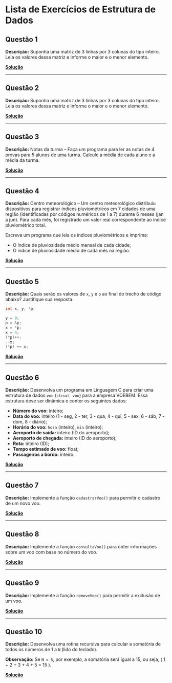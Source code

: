 # Lista de Exercícios de Estrutura de Dados

## Questão 1

**Descrição:** Suponha uma matriz de 3 linhas por 3 colunas do tipo inteiro. Leia os valores dessa matriz e informe o maior e o menor elemento.

**[Solução](ex01.c)**

---

## Questão 2

**Descrição:** Suponha uma matriz de 3 linhas por 3 colunas do tipo inteiro. Leia os valores dessa matriz e informe o maior e o menor elemento.  

**[Solução](ex02.c)**

---

## Questão 3

**Descrição:** Notas da turma – Faça um programa para ler as notas de 4 provas para 5 alunos de uma turma. Calcule a média de cada aluno e a média da turma.  

**[Solução](ex03.c)**

---

## Questão 4

**Descrição:** Centro meteorológico – Um centro meteorológico distribuiu dispositivos para registrar índices pluviométricos em 7 cidades de uma região (identificadas por códigos numéricos de 1 a 7) durante 6 meses (jan a jun). Para cada mês, foi registrado um valor real correspondente ao índice pluviométrico total.

Escreva um programa que leia os índices pluviométricos e imprima:  

- O índice de pluviosidade médio mensal de cada cidade;  
- O índice de pluviosidade médio de cada mês na região.  

**[Solução](ex04.c)**

---

## Questão 5

**Descrição:** Quais serão os valores de `x`, `y` e `p` ao final do trecho de código abaixo? Justifique sua resposta.

```c
int x, y, *p;

y = 0;
p = &y;
x = *p;
x = 4;
(*p)++;
--x;
(*p) += x;

```

**[Solução](ex05.c)**

---

## Questão 6

**Descrição:** Desenvolva um programa em Linguagem C para criar uma estrutura de dados `voo` (`struct voo`) para a empresa VOEBEM. Essa estrutura deve ser dinâmica e conter os seguintes dados:

- **Número do voo:** inteiro;  
- **Data do voo:** inteiro (1 - seg, 2 - ter, 3 - qua, 4 - qui, 5 - sex, 6 - sáb, 7 - dom, 8 - diário);  
- **Horário do voo:** `hora` (inteiro), `min` (inteiro);  
- **Aeroporto de saída:** inteiro (ID do aeroporto);  
- **Aeroporto de chegada:** inteiro (ID do aeroporto);  
- **Rota:** inteiro (ID);  
- **Tempo estimado de voo:** float;  
- **Passageiros a bordo:** inteiro.  

**[Solução](https://github.com/matsilva03/exercicios-estruturas-dados/blob/4859f91ccdeee6a36b718ce27cb2637a34b595d4/ex06_07_08_09.c#L6-L35)**

---

## Questão 7

**Descrição:** Implemente a função `cadastrarVoo()` para permitir o cadastro de um novo voo.  

**[Solução](https://github.com/matsilva03/exercicios-estruturas-dados/blob/4859f91ccdeee6a36b718ce27cb2637a34b595d4/ex06_07_08_09.c#L126-L143)**

---

## Questão 8

**Descrição:** Implemente a função `consultaVoo()` para obter informações sobre um voo com base no número do voo.  

**[Solução](https://github.com/matsilva03/exercicios-estruturas-dados/blob/4859f91ccdeee6a36b718ce27cb2637a34b595d4/ex06_07_08_09.c#L145-L196)**

---

## Questão 9

**Descrição:** Implemente a função `removeVoo()` para permitir a exclusão de um voo.  

**[Solução](https://github.com/matsilva03/exercicios-estruturas-dados/blob/4859f91ccdeee6a36b718ce27cb2637a34b595d4/ex06_07_08_09.c#L198-L227)**

---

## Questão 10

**Descrição:** Desenvolva uma rotina recursiva para calcular a somatória de todos os números de 1 a `N` (lido do teclado).  

**Observação:** Se `N = 5`, por exemplo, a somatória será igual a 15, ou seja, \( 1 + 2 + 3 + 4 + 5 = 15 \).  

**[Solução](ex10.c)**
